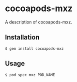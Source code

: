 # cocoapods-mxz

A description of cocoapods-mxz.

## Installation

    $ gem install cocoapods-mxz

## Usage

    $ pod spec mxz POD_NAME
